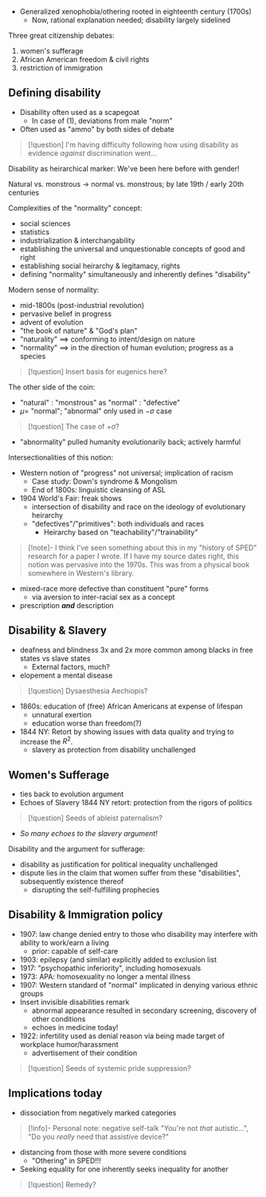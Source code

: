 - Generalized xenophobia/othering rooted in eighteenth century (1700s)
	- Now, rational explanation needed; disability largely sidelined

Three great citizenship debates:
1. women's sufferage
2. African American freedom & civil rights
3. restriction of immigration

## Defining disability

- Disability often used as a scapegoat
	- In case of (1), deviations from male "norm"
- Often used as "ammo" by both sides of debate
>[!question]
>I'm having difficulty following how using disability as evidence *against* discrimination went...

Disability as heirarchical marker: We've been here before with gender!

Natural vs. monstrous $\to$ normal vs. monstrous; by late 19th / early 20th centuries

Complexities of the "normality" concept:
- social sciences
- statistics
- industrialization & interchangability
- establishing the universal and unquestionable concepts of good and right
- establishing social heirarchy & legitamacy, rights
- defining "normality" simultaneously and inherently defines "disability"

Modern sense of normality:
- mid-1800s (post-industrial revolution)
- pervasive belief in progress
- advent of evolution
- "the book of nature" & "God's plan"
- "naturality" $\implies$ conforming to intent/design on nature
- "normality" $\implies$ in the direction of human evolution; progress as a species
>[!question]
>Insert basis for eugenics here?

The other side of the coin:
- "natural" : "monstrous" as "normal" : "defective"
- $\mu =$ "normal"; "abnormal" only used in $-\sigma$ case
>[!question]
>The case of $+\sigma$?
- "abnormality" pulled humanity evolutionarily back; actively harmful

Intersectionalities of this notion:
- Western notion of "progress" not universal; implication of racism
	- Case study: Down's syndrome & Mongolism
	- End of 1800s: linguistic cleansing of ASL
- 1904 World's Fair: freak shows
	- intersection of disability and race on the ideology of evolutionary heirarchy
	- "defectives"/"primitives": both individuals and races
		- Heirarchy based on "teachability"/"trainability"
>[!note]-
>I think I've seen something about this in my "history of SPED" research for a paper I wrote. If I have my source dates right, this notion was pervasive into the 1970s. This was from a physical book somewhere in Western's library.
- mixed-race more defective than constituent "pure" forms
	- via aversion to inter-racial sex as a concept
- prescription ***and*** description

## Disability & Slavery

- deafness and blindness 3x and 2x more common among blacks in free states vs slave states
	- External factors, much?
- elopement a mental disease
>[!question]
>Dysaesthesia Aechiopis?

- 1860s: education of (free) African Americans at expense of lifespan
	- unnatural exertion
	- education worse than freedom(?)
- 1844 NY: Retort by showing issues with data quality and trying to increase the $R^2$.
	- slavery as protection from disability unchallenged

## Women's Sufferage
- ties back to evolution argument
- Echoes of Slavery 1844 NY retort: protection from the rigors of politics
>[!question]
>Seeds of ableist paternalism?
- *So many echoes to the slavery argument!*

Disability and the argument for sufferage:
- disability as justification for political inequality unchallenged
- dispute lies in the claim that women suffer from these "disabilities", subsequently existence thereof
	- disrupting the self-fulfilling prophecies

## Disability & Immigration policy
- 1907: law change denied entry to those who disability may interfere with ability to work/earn a living
	- prior: capable of self-care
- 1903: epilepsy (and similar) explicitly added to exclusion list
- 1917: "psychopathic inferiority", including homosexuals
- 1973: APA: homosexuality no longer a mental illness
- 1907: Western standard of "normal" implicated in denying various ethnic groups
- Insert invisible disabilities remark
	- abnormal appearance resulted in secondary screening, discovery of other conditions
	- echoes in medicine today!
- 1922: infertility used as denial reason via being made target of workplace humor/harassment
	- advertisement of their condition
>[!question]
>Seeds of systemic pride suppression?

## Implications today
- dissociation from negatively marked categories
>[!info]- Personal note: negative self-talk
> "You're not *that* autistic...", "Do you *really* need that assistive device?"
- distancing from those with more severe conditions
	- "Othering" in SPED!!!
- Seeking equality for one inherently seeks inequality for another
>[!question]
>Remedy?
